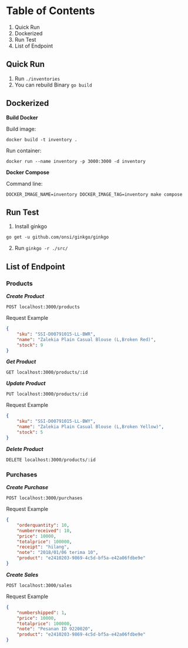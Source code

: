 # Table of Contents
1. Quick Run
2. Dockerized
3. Run Test
4. List of Endpoint

## Quick Run
1. Run `./inventories`
2. You can rebuild Binary `go build`

## Dockerized
**Build Docker**

Build image:

```
docker build -t inventory .
```

Run container:

```
docker run --name inventory -p 3000:3000 -d inventory
```

**Docker Compose**

Command line:

```
DOCKER_IMAGE_NAME=inventory DOCKER_IMAGE_TAG=inventory make compose
```

## Run Test
1. Install ginkgo

```
go get -u github.com/onsi/ginkgo/ginkgo
```

2. Run `ginkgo -r ./src/`

## List of Endpoint

### Products

***Create Product***

`POST localhost:3000/products`

Request Example

```json
{
	"sku": "SSI-D00791015-LL-BWR",
	"name": "Zalekia Plain Casual Blouse (L,Broken Red)",
	"stock": 9
}
```

***Get Product***

`GET localhost:3000/products/:id`

***Update Product***

`PUT localhost:3000/products/:id`

Request Example

```json
{
	"sku": "SSI-D00791015-LL-BWY",
	"name": "Zalekia Plain Casual Blouse (L,Broken Yellow)",
	"stock": 5
}
```

***Delete Product***

`DELETE localhost:3000/products/:id`

### Purchases

***Create Purchase***

`POST localhost:3000/purchases`

Request Example

```json
{
	"orderquantity": 10,
	"numberreceived": 10,
	"price": 10000,
	"totalprice": 100000,
	"receipt": "hilang",
	"note": "2018/01/06 terima 10",
	"product": "e2410203-9869-4c5d-bf5a-e42a06fdbe9e"
}
```

***Create Sales***

`POST localhost:3000/sales`

Request Example

```json
{
	"numbershipped": 1,
	"price": 10000,
	"totalprice": 100000,
	"note": "Pesanan ID 9220020",
	"product": "e2410203-9869-4c5d-bf5a-e42a06fdbe9e"
}
```